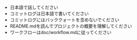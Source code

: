 * 日本語で話してください
* コミットログは日本語で書いてください
* コミットログにはバッククォートを含めないでください
* README.mdを読んでプロジェクトの概要を理解してください
* ワークフローはdoc/workflow.mdに従ってください
